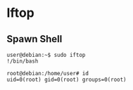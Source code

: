 # Iftop

## Spawn Shell

```
user@debian:~$ sudo iftop
!/bin/bash

root@debian:/home/user# id
uid=0(root) gid=0(root) groups=0(root)
```
